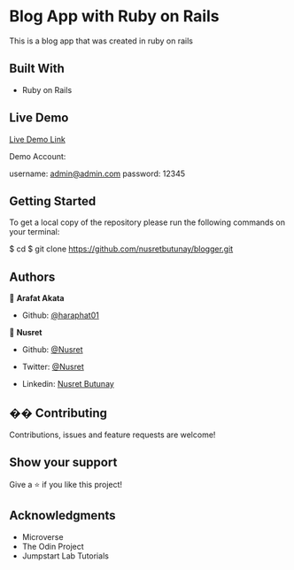# Blog App with Ruby on Rails

This is a blog app that was created in ruby on rails

## Built With

- Ruby on Rails

## Live Demo

[Live Demo Link](https://quiet-ridge-43723.herokuapp.com/)

Demo Account:

username: admin@admin.com
password: 12345

## Getting Started

To get a local copy of the repository please run the following commands on your terminal:

$ cd <folder>
$ git clone https://github.com/nusretbutunay/blogger.git

## Authors

👤 **Arafat Akata**

- Github: [ @haraphat01](https://github.com/haraphat01)

👤 **Nusret**

- Github: [@Nusret](https://github.com/nusretbutunay)

- Twitter: [@Nusret](https://twitter.com/nusretbutunay)

- Linkedin: [Nusret Butunay](https://www.linkedin.com/in/nusretbutunay)

## �� Contributing

Contributions, issues and feature requests are welcome!

## Show your support

Give a ⭐️ if you like this project!

## Acknowledgments

- Microverse
- The Odin Project
- Jumpstart Lab Tutorials
